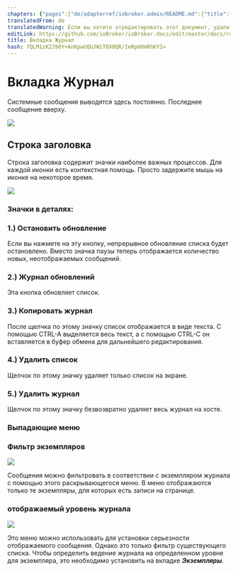 ```yaml
---
chapters: {"pages":{"de/adapterref/iobroker.admin/README.md":{"title":{"de":"no title"},"content":"de/adapterref/iobroker.admin/README.md"},"de/adapterref/iobroker.admin/admin/tab-adapters.md":{"title":{"de":"Der Reiter Adapter"},"content":"de/adapterref/iobroker.admin/admin/tab-adapters.md"},"de/adapterref/iobroker.admin/admin/tab-instances.md":{"title":{"de":"Der Reiter Instanzen"},"content":"de/adapterref/iobroker.admin/admin/tab-instances.md"},"de/adapterref/iobroker.admin/admin/tab-objects.md":{"title":{"de":"Der Reiter Objekte"},"content":"de/adapterref/iobroker.admin/admin/tab-objects.md"},"de/adapterref/iobroker.admin/admin/tab-states.md":{"title":{"de":"Der Reiter Zustände"},"content":"de/adapterref/iobroker.admin/admin/tab-states.md"},"de/adapterref/iobroker.admin/admin/tab-groups.md":{"title":{"de":"Der Reiter Gruppen"},"content":"de/adapterref/iobroker.admin/admin/tab-groups.md"},"de/adapterref/iobroker.admin/admin/tab-users.md":{"title":{"de":"Der Reiter Benutzer"},"content":"de/adapterref/iobroker.admin/admin/tab-users.md"},"de/adapterref/iobroker.admin/admin/tab-events.md":{"title":{"de":"Der Reiter Ereignisse"},"content":"de/adapterref/iobroker.admin/admin/tab-events.md"},"de/adapterref/iobroker.admin/admin/tab-hosts.md":{"title":{"de":"Der Reiter Hosts"},"content":"de/adapterref/iobroker.admin/admin/tab-hosts.md"},"de/adapterref/iobroker.admin/admin/tab-enums.md":{"title":{"de":"Der Reiter Aufzählungen"},"content":"de/adapterref/iobroker.admin/admin/tab-enums.md"},"de/adapterref/iobroker.admin/admin/tab-log.md":{"title":{"de":"Der Reiter Log"},"content":"de/adapterref/iobroker.admin/admin/tab-log.md"},"de/adapterref/iobroker.admin/admin/tab-system.md":{"title":{"de":"Die Systemeinstellungen"},"content":"de/adapterref/iobroker.admin/admin/tab-system.md"}}}
translatedFrom: de
translatedWarning: Если вы хотите отредактировать этот документ, удалите поле «translatedFrom», в противном случае этот документ будет снова автоматически переведен
editLink: https://github.com/ioBroker/ioBroker.docs/edit/master/docs/ru/adapterref/iobroker.admin/tab-log.md
title: Вкладка Журнал
hash: fQLM1zK2J90Y+AnKpwUQUJWiTOX0QR/IeRpHOmRhKYI=
---
```

# Вкладка Журнал
Системные сообщения выводятся здесь постоянно.
Последнее сообщение вверху.

![](../../../de/adapterref/iobroker.admin/img/tab-log_01.jpg)

## Строка заголовка
Строка заголовка содержит значки наиболее важных процессов.
Для каждой иконки есть контекстная помощь. Просто задержите мышь на иконке на некоторое время.

![](../../../de/adapterref/iobroker.admin/img/tab-log_icons.jpg)

### **Значки в деталях:**
### **1.) Остановить обновление**
Если вы нажмете на эту кнопку, непрерывное обновление списка будет остановлено.
Вместо значка паузы теперь отображается количество новых, неотображаемых сообщений.

### **2.) Журнал обновлений**
Эта кнопка обновляет список.

### **3.) Копировать журнал**
После щелчка по этому значку список отображается в виде текста. С помощью CTRL-A выделяется весь текст, а с помощью CTRL-C он вставляется в буфер обмена для дальнейшего редактирования.

### **4.) Удалить список**
Щелчок по этому значку удаляет только список на экране.

### **5.) Удалить журнал**
Щелчок по этому значку безвозвратно удаляет весь журнал на хосте.

### Выпадающие меню
### **Фильтр экземпляров**
![](../../../de/adapterref/iobroker.admin/img/tab-log_instances.jpg)

Сообщения можно фильтровать в соответствии с экземпляром журнала с помощью этого раскрывающегося меню.
В меню отображаются только те экземпляры, для которых есть записи на странице.

### **отображаемый уровень журнала**
![](../../../de/adapterref/iobroker.admin/img/tab-log_loglevel.jpg)

Это меню можно использовать для установки серьезности отображаемого сообщения.
Однако это только фильтр существующего списка. Чтобы определить ведение журнала на определенном уровне для экземпляра, это необходимо установить на вкладке _**Экземпляры**_.
